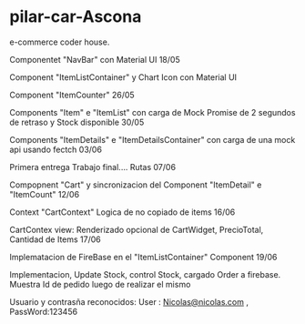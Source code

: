 # pilar-car-Ascona
e-commerce coder house.

Componentet "NavBar" con Material UI 18/05


Component "ItemListContainer" y Chart Icon con Material UI

Component "ItemCounter" 26/05

Components "Item" e "ItemList" con carga de Mock Promise de 2 segundos de retraso y Stock disponible   30/05

Components "ItemDetails" e "ItemDetailsContainer" con carga de una mock api usando fectch   03/06 

Primera entrega Trabajo final....  Rutas 07/06 

Compopnent "Cart" y sincronizacion del Component "ItemDetail" e "ItemCount"  12/06

Context "CartContext" Logica de no copiado de items  16/06

CartContex view: Renderizado opcional de CartWidget, PrecioTotal, Cantidad de Items  17/06 

Implematacion de FireBase en el "ItemListContainer" Component 19/06

Implementacion, Update Stock, control Stock, cargado Order a firebase. Muestra Id de pedido luego de realizar el mismo  

Usuario y contrasña reconocidos: User : Nicolas@nicolas.com  , PassWord:123456
